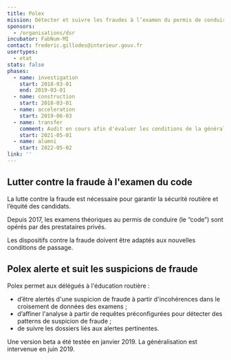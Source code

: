 ```yaml
---
title: Polex
mission: Détecter et suivre les fraudes à l’examen du permis de conduire
sponsors:
  - /organisations/dsr
incubator: FabNum-MI
contact: frederic.gillodes@interieur.gouv.fr
usertypes:
  - etat
stats: false
phases:
  - name: investigation
    start: 2018-03-01
    end: 2019-03-01
  - name: construction
    start: 2018-03-01
  - name: acceleration
    start: 2019-06-03
  - name: transfer
    comment: Audit en cours afin d'évaluer les conditions de la généralisation de Polex à l'ensemble des bureaux de l'éducation routière à partir de la rentrée.
    start: 2021-05-01
  - name: alumni
    start: 2022-05-02
link: ''
---
```

## Lutter contre la fraude à l'examen du code

La lutte contre la fraude est nécessaire pour garantir la sécurité routière et l’équité des candidats.

Depuis 2017, les examens théoriques au permis de conduire (le “code”) sont opérés par des prestataires privés.

Les dispositifs contre la fraude doivent être adaptés aux nouvelles conditions de passage.

## Polex alerte et suit les suspicions de fraude

Polex permet aux délégués à l'éducation routière :

- d’être alertés d'une suspicion de fraude à partir d'incohérences dans le croisement de données des examens ;
- d’affiner l'analyse à partir de requêtes préconfigurées pour détecter des patterns de suspicion de fraude ;
- de suivre les dossiers liés aux alertes pertinentes.

Une version beta a été testée en janvier 2019. La généralisation est intervenue en juin 2019.

